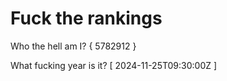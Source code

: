 # Fuck the rankings

Who the hell am I?
{ 5782912 }

What fucking year is it?
[ 2024-11-25T09:30:00Z ]
